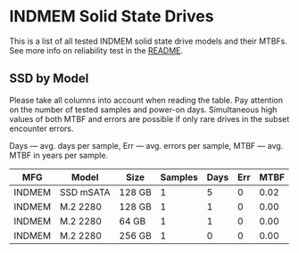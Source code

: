 INDMEM Solid State Drives
=========================

This is a list of all tested INDMEM solid state drive models and their MTBFs. See
more info on reliability test in the [README](https://github.com/linuxhw/SMART).

SSD by Model
------------

Please take all columns into account when reading the table. Pay attention on the
number of tested samples and power-on days. Simultaneous high values of both MTBF
and errors are possible if only rare drives in the subset encounter errors.

Days — avg. days per sample,
Err  — avg. errors per sample,
MTBF — avg. MTBF in years per sample.

| MFG       | Model              | Size   | Samples | Days  | Err   | MTBF |
|-----------|--------------------|--------|---------|-------|-------|------|
| INDMEM    | SSD mSATA          | 128 GB | 1       | 5     | 0     | 0.02   |
| INDMEM    | M.2 2280           | 128 GB | 1       | 1     | 0     | 0.00   |
| INDMEM    | M.2 2280           | 64 GB  | 1       | 1     | 0     | 0.00   |
| INDMEM    | M.2 2280           | 256 GB | 1       | 0     | 0     | 0.00   |
